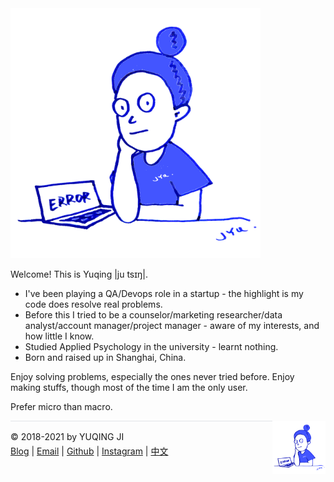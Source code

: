 <img src="./../avatar.png" style="width: 400px; height: 400px"/>

Welcome! This is Yuqing |ju tsɪŋ|.

- I've been playing a QA/Devops role in a startup - the highlight is my code does resolve real problems. 
- Before this I tried to be a counselor/marketing researcher/data analyst/account manager/project manager - aware of my interests, and how little I know.
- Studied Applied Psychology in the university - learnt nothing. 
- Born and raised up in Shanghai, China.

Enjoy solving problems, especially the ones never tried before.
Enjoy making stuffs, though most of the time I am the only user. 

Prefer micro than macro.

<div><a href="https://gniquyij.github.io/daily"><img src="https://github.com/gniquyij/gniquyij.github.io/blob/master/avatar.png?raw=true" style="float:right;width:85px;height:85px"/></a></div><div style="border-top:1px solid #e1e4e8;padding-top:16px"></div>
<div>© 2018-2021 by YUQING JI</div>
<div style="padding-top:0.3em"><a href="https://gniquyij.github.io/">Blog</a> | <a href="mailto:yuqing.ji@outlook.com">Email</a> | <a href="https://github.com/gniquyij">Github</a> | <a href="https://www.instagram.com/gniquyij/">Instagram</a> | <a href="https://gniquyij.github.io/zh">中文</a></div>